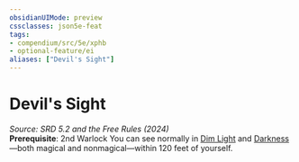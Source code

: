 ```yaml
---
obsidianUIMode: preview
cssclasses: json5e-feat
tags:
- compendium/src/5e/xphb
- optional-feature/ei
aliases: ["Devil's Sight"]
---
```

# Devil's Sight
*Source: SRD 5.2 and the Free Rules (2024)*  
**Prerequisite**: 2nd Warlock
You can see normally in [Dim Light](rules/variant-rules/dim-light-xphb.md) and [Darkness](rules/variant-rules/darkness-xphb.md)—both magical and nonmagical—within 120 feet of yourself.